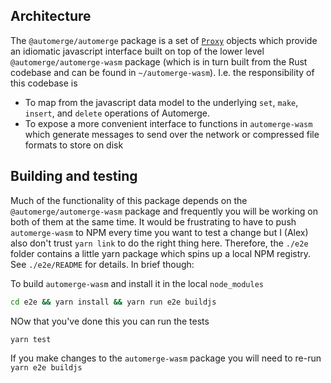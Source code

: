 ## Architecture

The `@automerge/automerge` package is a set of
[`Proxy`](https://developer.mozilla.org/en-US/docs/Web/JavaScript/Reference/Global_Objects/Proxy)
objects which provide an idiomatic javascript interface built on top of the
lower level `@automerge/automerge-wasm` package (which is in turn built from the
Rust codebase and can be found in `~/automerge-wasm`). I.e. the responsibility
of this codebase is

- To map from the javascript data model to the underlying `set`, `make`,
  `insert`, and `delete` operations of Automerge. 
- To expose a more convenient interface to functions in `automerge-wasm` which
  generate messages to send over the network or compressed file formats to store
  on disk

## Building and testing

Much of the functionality of this package depends on the
`@automerge/automerge-wasm` package and frequently you will be working on both
of them at the same time. It would be frustrating to have to push
`automerge-wasm` to NPM every time you want to test a change but I (Alex) also
don't trust `yarn link` to do the right thing here. Therefore, the `./e2e`
folder contains a little yarn package which spins up a local NPM registry. See
`./e2e/README` for details. In brief though:

To build `automerge-wasm` and install it in the local `node_modules`

```bash
cd e2e && yarn install && yarn run e2e buildjs
```

NOw that you've done this you can run the tests

```bash
yarn test
```

If you make changes to the `automerge-wasm` package you will need to re-run
`yarn e2e buildjs`


